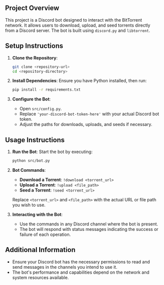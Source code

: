 ## Project Overview

This project is a Discord bot designed to interact with the BitTorrent network. It allows users to download, upload, and seed torrents directly from a Discord server. The bot is built using `discord.py` and `libtorrent`.

## Setup Instructions

1. **Clone the Repository**: 
   ```bash
   git clone <repository-url>
   cd <repository-directory>
   ```

2. **Install Dependencies**:
   Ensure you have Python installed, then run:
   ```bash
   pip install -r requirements.txt
   ```

3. **Configure the Bot**:
   - Open `src/config.py`.
   - Replace `'your-discord-bot-token-here'` with your actual Discord bot token.
   - Adjust the paths for downloads, uploads, and seeds if necessary.

## Usage Instructions

1. **Run the Bot**:
   Start the bot by executing:
   ```bash
   python src/bot.py
   ```

2. **Bot Commands**:
   - **Download a Torrent**: `!download <torrent_url>`
   - **Upload a Torrent**: `!upload <file_path>`
   - **Seed a Torrent**: `!seed <torrent_url>`

   Replace `<torrent_url>` and `<file_path>` with the actual URL or file path you wish to use.

3. **Interacting with the Bot**:
   - Use the commands in any Discord channel where the bot is present.
   - The bot will respond with status messages indicating the success or failure of each operation.

## Additional Information

- Ensure your Discord bot has the necessary permissions to read and send messages in the channels you intend to use it.
- The bot's performance and capabilities depend on the network and system resources available.
